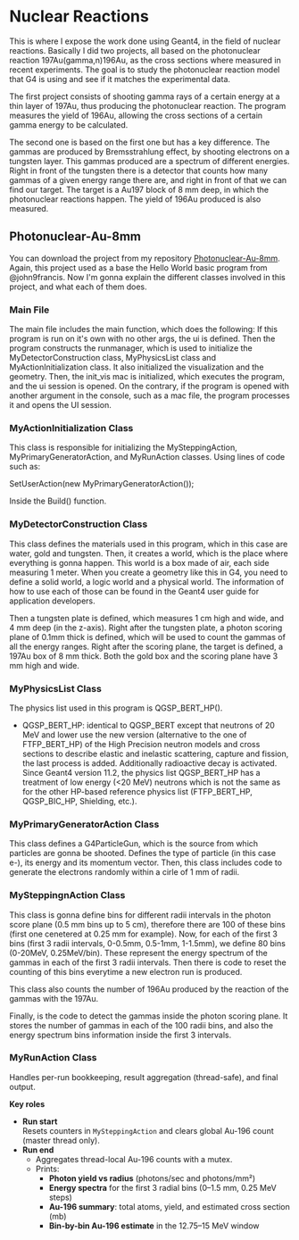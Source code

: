 # Nuclear Reactions

This is where I expose the work done using Geant4, in the field of nuclear reactions. Basically I did two projects, all based on the photonuclear reaction 197Au(gamma,n)196Au, as the cross sections where measured in recent experiments. The goal is to study the photonuclear reaction model that G4 is using and see if it matches the experimental data.

The first project consists of shooting gamma rays of a certain energy at a thin layer of 197Au, thus producing the photonuclear reaction. The program measures the yield of 196Au, allowing the cross sections of a certain gamma energy to be calculated.

The second one is based on the first one but has a key difference. The gammas are produced by Bremsstrahlung effect, by shooting electrons on a tungsten layer. This gammas produced are a spectrum of different energies. Right in front of the tungsten there is a detector that counts how many gammas of a given energy range there are, and right in front of that we can find our target. The target is a Au197 block of 8 mm deep, in which the photonuclear reactions happen. The yield of 196Au produced is also measured.

## Photonuclear-Au-8mm

You can download the project from my repository [Photonuclear-Au-8mm](https://github.com/pjarnecup/Photonuclear-Au-8mm/tree/main). Again, this project used as a base the Hello World basic program from @john9francis. Now I'm gonna explain the different classes involved in this project, and what each of them does.

### Main File

The main file includes the main function, which does the following: If this program is run on it's own with no other args, the ui is defined. Then the program constructs the runmanager, which is used to initialize the MyDetectorConstruction class, MyPhysicsList class and MyActionInitialization class. It also initialized the visualization and the geometry. Then, the init_vis mac is initialized, which executes the program, and the ui session is opened. On the contrary, if the program is opened with another argument in the console, such as a mac file, the program processes it and opens the UI session.

### MyActionInitialization Class

This class is responsible for initializing the MySteppingAction, MyPrimaryGeneratorAction, and MyRunAction classes. Using lines of code such as:

SetUserAction(new MyPrimaryGeneratorAction());

Inside the Build() function.

### MyDetectorConstruction Class

This class defines the materials used in this program, which in this case are water, gold and tungsten. Then, it creates a world, which is the place where everything is gonna happen. This world is a box made of air, each side measuring 1 meter. When you create a geometry like this in G4, you need to define a solid world, a logic world and a physical world. The information of how to use each of those can be found in the Geant4 user guide for application developers.

Then a tungsten plate is defined, which measures 1 cm high and wide, and 4 mm deep (in the z-axis). Right after the tungsten plate, a photon scoring plane of 0.1mm thick is defined, which will be used to count the gammas of all the energy ranges. Right after the scoring plane, the target is defined, a 197Au box of 8 mm thick. Both the gold box and the scoring plane have 3 mm high and wide.

### MyPhysicsList Class

The physics list used in this program is QGSP_BERT_HP(). 

* QGSP_BERT_HP: identical to QGSP_BERT except that neutrons of 20 MeV and lower use the new version (alternative to the one of FTFP_BERT_HP) of the High Precision neutron models and cross sections to describe elastic and inelastic scattering, capture and fission, the last process is added. Additionally radioactive decay is activated. Since Geant4 version 11.2, the physics list QGSP_BERT_HP has a treatment of low energy (<20 MeV) neutrons which is not the same as for the other HP-based reference physics list (FTFP_BERT_HP, QGSP_BIC_HP, Shielding, etc.).

### MyPrimaryGeneratorAction Class

This class defines a G4ParticleGun, which is the source from which particles are gonna be shooted. Defines the type of particle (in this case e-), its energy and its momentum vector. Then, this class includes code to generate the electrons randomly within a cirle of 1 mm of radii.

### MySteppingnAction Class

This class is gonna define bins for different radii intervals in the photon score plane (0.5 mm bins up to 5 cm), therefore there are 100 of these bins (first one cenetered at 0.25 mm for example). Now, for each of the first 3 bins (first 3 radii intervals, 0-0.5mm, 0.5-1mm, 1-1.5mm), we define 80 bins (0-20MeV, 0.25MeV/bin). These represent the energy spectrum of the gammas in each of the first 3 radii intervals. Then there is code to reset the counting of this bins everytime a new electron run is produced.

This class also counts the number of 196Au produced by the reaction of the gammas with the 197Au.

Finally, is the code to detect the gammas inside the photon scoring plane. It stores the number of gammas in each of the 100 radii bins, and also the energy spectrum bins information inside the first 3 intervals.

### MyRunAction Class

Handles per-run bookkeeping, result aggregation (thread-safe), and final output.

**Key roles**
- **Run start**  
  Resets counters in `MySteppingAction` and clears global Au-196 count (master thread only).
- **Run end**  
  - Aggregates thread-local Au-196 counts with a mutex.  
  - Prints:
    - **Photon yield vs radius** (photons/sec and photons/mm²)
    - **Energy spectra** for the first 3 radial bins (0–1.5 mm, 0.25 MeV steps)
    - **Au-196 summary**: total atoms, yield, and estimated cross section (mb)
    - **Bin-by-bin Au-196 estimate** in the 12.75–15 MeV window

